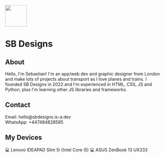 <img src="https://avatars.githubusercontent.com/u/183851309?v=4" height="70">
<h1>SB Designs</h1>

<h2>About</h2>
Hello, I'm Sebastian! I'm an app/web dev and graphic designer from London and make lots of projects about transport as I love planes and trains. I founded SB Designs in 2022 and I'm experienced in HTML, CSS, JS and Python, plus I'm learning other JS libraries and frameworks.

<h2>Contact</h2>
Email: hello@sbdesigns.is-a.dev<br>
WhatsApp: +447484828585

<h2>My Devices</h2>
💻 Lenovo IDEAPAD Slim 5i (Intel Core i5)
💻 ASUS ZenBook 13 UX333
